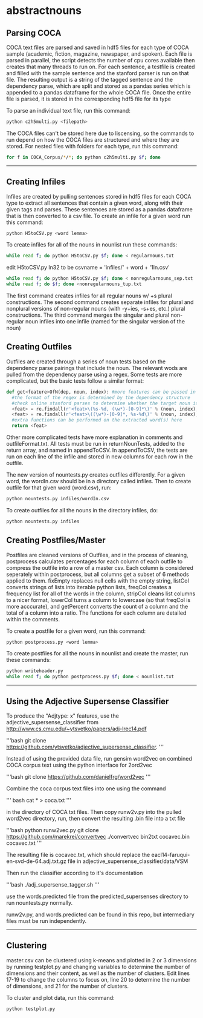 # abstractnouns
## Parsing COCA

COCA text files are parsed and saved in hdf5 files for each type of COCA sample (academic, fiction, magazine, newspaper, and spoken). Each file is parsed in parallel, the script detects the number of cpu cores available then creates that many threads to run on. For each sentence, a testfile is created and filled with the sample sentence and the stanford parser is run on that file. The resulting output is a string of the tagged sentence and the dependency parse, which are split and stored as a pandas series which is appended to a pandas dataframe for the whole COCA file. Once the entire file is parsed, it is stored in the corresponding hdf5 file for its type

To parse an individual text file, run this command:
```bash
python c2h5multi.py <filepath>
```
The COCA files can't be stored here due to liscensing, so the commands to run depend on how the COCA files are structured and where they are stored. For nested files with folders for each type, run this command:
```bash
for f in COCA_Corpus/*/*; do python c2h5multi.py $f; done
```

---
## Creating Infiles

Infiles are created by pulling sentences stored in hdf5 files for each COCA type to extract all sentences that contain a given word, along with their given tags and parses. These sentences are stored as a pandas dataframe that is then converted to a csv file.
To create an infile for a given word run this command:
```bash
python H5toCSV.py <word lemma>
```

To create infiles for all of the nouns in nounlist run these commands:
```bash
while read f; do python H5toCSV.py $f; done < regularnouns.txt
```

edit H5toCSV.py ln32 to be csvname = 'infiles/' + word + '1In.csv'
```bash
while read f; do python H5toCSV.py $f; done < nonregularnouns_sep.txt
while read f; do $f; done <nonregularnouns_tup.txt 
```

The first command creates infiles for all regular nouns w/ +s plural constructions. The second command creates separate infiles for plural and nonplural versions of non-regular nouns (with -y+ies, -s+es, etc.) plural constructions. The third command merges the singular and plural non-regular noun infiles into one infile (named for the singular version of the noun)

## Creating Outfiles

Outfiles are created through a series of noun tests based on the dependency parse pairings that include the noun. The relevant wods are pulled from the dependency parse using a regex. Some tests are more complicated, but the basic tests follow a similar format:

```python
def get<feature>OfN(dep, noun, index): #more features can be passed in if they've been previously stored
  #the format of the regex is determined by the dependency structure 
  #check online stanford parses to determine whether the target noun is on the right/left, and if the dependency is otherwise abnormal 
  <feat> = re.findall(r'<feat>\(%s-%d, (\w*)-[0-9]*\)' % (noun, index), dep) #target noun on left side of dependency
  <feat> = re.findall(r'<feat>\((\w*)-[0-9]*, %s-%d\)' % (noun, index), dep) #target noun on right side of dependency
  #extra functions can be performed on the extracted word(s) here
  return <feat>
```

Other more complicated tests have more explanation in comments and outfileFormat.txt. All tests must be run in returnNounTests, added to the return array, and named in appendToCSV. In appendToCSV, the tests are run on each line of the infile and stored in new columns for each row in the outfile.

The new version of nountests.py creates outfiles differently.
For a given word, the wordIn.csv should be in a directory called infiles.
Then to create outfile for that given word (word.csv), run:
```bash
python nountests.py infiles/wordIn.csv
```

To create outfiles for all the nouns in the directory infiles, do:
```bash
python nountests.py infiles
```

## Creating Postfiles/Master

Postfiles are cleaned versions of Outfiles, and in the process of cleaning, postprocess calculates percentages for each column of each outfile to compress the outfile into a row of a master csv. Each column is considered seperately within postprocess, but all columns get a subset of 6 methods applied to them. fixEmpty replaces null cells with the empty string, listCol converts strings of lists into iterable python lists, freqCol creates a frequency list for all of the words in the column, stripCol cleans list columns to a nicer format, lowerCol turns a column to lowercase (so that freqCol is more acccurate), and getPercent converts the count of a column and the total of a column into a ratio. The functions for each column are detailed within the comments.

To create a postfile for a given word, run this command:
```bash
python postprocess.py <word lemma>
```

To create postfiles for all the nouns in nounlist and create the master, run these commands:
```bash
python writeheader.py
while read f; do python postprocess.py $f; done < nounlist.txt
```

---
## Using the Adjective Supersense Classifier
To produce the "Adjtype: x" features, use the adjective_supersense_classifier from 
<i class="icon-share"></i> http://www.cs.cmu.edu/~ytsvetko/papers/adj-lrec14.pdf

'''bash
git clone https://github.com/ytsvetko/adjective_supersense_classifier. 
'''

Instead of using the provided data file, run gensim word2vec on combined COCA corpus text using the python interface for 2ord2vec 

'''bash
git clone https://github.com/danielfrg/word2vec
'''

Combine the coca corpus text files into one using the command

''' bash
cat * > coca.txt
'''

in the directory of COCA txt files. 
Then copy runw2v.py into the pulled word2vec directory, run, then convert the resulting .bin file into a txt file

'''bash
python runw2vec.py
git clone https://github.com/marekrei/convertvec
./convertvec bin2txt cocavec.bin cocavec.txt
'''

The resulting file is cocavec.txt, which should replace the eacl14-faruqui-en-svd-de-64.adj.txt.gz file in adjective_supersense_classifier/data/VSM

Then run the classifier according to it's documentation

'''bash
./adj_supersense_tagger.sh
'''

use the words.predicted file from the predicted_supersenses directory to run nountests.py normally.

runw2v.py, and words.predicted can be found in this repo, but intermediary files must be run independently. 

---
## Clustering

master.csv can be clustered using k-means and plotted in 2 or 3 dimensions by running testplot.py and changing variables to determine the number of dimensions and their content, as well as the number of clusters. Edit lines 17-19 to change the columns to focus on, line 20 to determine the number of dimensions, and 21 for the number of clusters. 

To cluster and plot data, run this command:
```bash
python testplot.py
```
